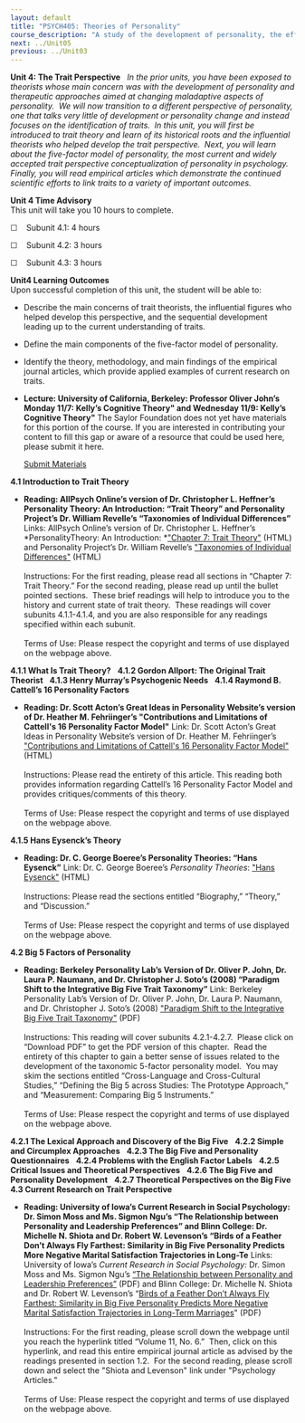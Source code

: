 ```yaml
---
layout: default
title: "PSYCH405: Theories of Personality"
course_description: "A study of the development of personality, the effects of personality on important outcomes, and attempts to make beneficial changes to maladaptive personality characteristics."
next: ../Unit05
previous: ../Unit03
---
```

**Unit 4: The Trait Perspective** <span id="4"></span> 
*In the prior units, you have been exposed to theorists whose main
concern was with the development of personality and therapeutic
approaches aimed at changing maladaptive aspects of personality.  We
will now transition to a different perspective of personality, one that
talks very little of development or personality change and instead
focuses on the identification of traits.  In this unit, you will first
be introduced to trait theory and learn of its historical roots and the
influential theorists who helped develop the trait perspective.  Next,
you will learn about the five-factor model of personality, the most
current and widely accepted trait perspective conceptualization of
personality in psychology.  Finally, you will read empirical articles
which demonstrate the continued scientific efforts to link traits to a
variety of important outcomes.*

**Unit 4 Time Advisory**  
This unit will take you 10 hours to complete.

☐    Subunit 4.1: 4 hours

☐    Subunit 4.2: 3 hours

☐    Subunit 4.3: 3 hours

**Unit4 Learning Outcomes**  
Upon successful completion of this unit, the student will be able to:

-   Describe the main concerns of trait theorists, the influential
    figures who helped develop this perspective, and the sequential
    development leading up to the current understanding of traits.
-   Define the main components of the five-factor model of personality.
-   Identify the theory, methodology, and main findings of the empirical
    journal articles, which provide applied examples of current research
    on traits.

-   **Lecture: University of California, Berkeley: Professor Oliver
    John’s Monday 11/7: Kelly’s Cognitive Theory" and Wednesday 11/9:
    Kelly’s Cognitive Theory"**
    The Saylor Foundation does not yet have materials for this portion
    of the course. If you are interested in contributing your content to
    fill this gap or aware of a resource that could be used here, please
    submit it here.

    [Submit Materials](http://www.saylor.org/contribute/)

**4.1 Introduction to Trait Theory** <span id="4.1"></span> 
-   **Reading: AllPsych Online’s version of Dr. Christopher L. Heffner’s
    Personality Theory: An Introduction: “Trait Theory” and Personality
    Project’s Dr. William Revelle’s “Taxonomies of Individual
    Differences”**
    Links: AllPsych Online’s version of Dr. Christopher L. Heffner’s
    *PersonalityTheory: An Introduction: *["Chapter 7: Trait
    Theory"](http://allpsych.com/personalitysynopsis/trait.html) (HTML)
    and Personality Project’s Dr. William Revelle’s ["Taxonomies of
    Individual
    Differences"](http://personality-project.org/readings-taxonomies.html) (HTML)  
        
     Instructions: For the first reading, please read all sections in
    “Chapter 7: Trait Theory.” For the second reading, please read up
    until the bullet pointed sections.  These brief readings will help
    to introduce you to the history and current state of trait theory. 
    These readings will cover subunits 4.1.1-4.1.4, and you are also
    responsible for any readings specified within each subunit.  
        
     Terms of Use: Please respect the copyright and terms of use
    displayed on the webpage above. 

**4.1.1 What Is Trait Theory?** <span id="4.1.1"></span> 
**4.1.2 Gordon Allport: The Original Trait Theorist** <span
id="4.1.2"></span> 
**4.1.3 Henry Murray’s Psychogenic Needs** <span id="4.1.3"></span> 
**4.1.4 Raymond B. Cattell’s 16 Personality Factors** <span
id="4.1.4"></span> 
-   **Reading: Dr. Scott Acton’s Great Ideas in Personality Website’s
    version of Dr. Heather M. Fehriinger’s "Contributions and
    Limitations of Cattell's 16 Personality Factor Model"**
    Link: Dr. Scott Acton’s Great Ideas in Personality Website’s version
    of Dr. Heather M. Fehriinger’s ["Contributions and Limitations of
    Cattell's 16 Personality Factor
    Model"](http://www.personalityresearch.org/papers/fehringer.html)
    (HTML)  
        
     Instructions: Please read the entirety of this article. This
    reading both provides information regarding Cattell’s 16 Personality
    Factor Model and provides critiques/comments of this theory.   
        
     Terms of Use: Please respect the copyright and terms of use
    displayed on the webpage above. 

**4.1.5 Hans Eysenck’s Theory** <span id="4.1.5"></span> 
-   **Reading: Dr. C. George Boeree’s Personality Theories: “Hans
    Eysenck”**
    Link: Dr. C. George Boeree’s *Personality Theories*: ["Hans
    Eysenck"](http://webspace.ship.edu/cgboer/eysenck.html) (HTML)  
        
     Instructions: Please read the sections entitled “Biography,”
    “Theory,” and “Discussion.”  
                  
     Terms of Use: Please respect the copyright and terms of use
    displayed on the webpage above. 

**4.2 Big 5 Factors of Personality** <span id="4.2"></span> 
-   **Reading: Berkeley Personality Lab’s Version of Dr. Oliver P. John,
    Dr. Laura P. Naumann, and Dr. Christopher J. Soto’s (2008) “Paradigm
    Shift to the Integrative Big Five Trait Taxonomy”**
    Link: Berkeley Personality Lab’s Version of Dr. Oliver P. John, Dr.
    Laura P. Naumann, and Dr. Christopher J. Soto’s (2008) ["Paradigm
    Shift to the Integrative Big Five Trait
    Taxonomy"](http://www.ocf.berkeley.edu/~johnlab/bigfive.htm) (PDF)  
                  
     Instructions: This reading will cover subunits 4.2.1-4.2.7.  Please
    click on “Download PDF” to get the PDF version of this chapter.
     Read the entirety of this chapter to gain a better sense of issues
    related to the development of the taxonomic 5-factor personality
    model.  You may skim the sections entitled “Cross-Language and
    Cross-Cultural Studies,” “Defining the Big 5 across Studies: The
    Prototype Approach,” and “Measurement: Comparing Big 5
    Instruments.”   
        
     Terms of Use: Please respect the copyright and terms of use
    displayed on the webpage above. 

**4.2.1 The Lexical Approach and Discovery of the Big Five** <span
id="4.2.1"></span> 
**4.2.2 Simple and Circumplex Approaches** <span id="4.2.2"></span> 
**4.2.3 The Big Five and Personality Questionnaires** <span
id="4.2.3"></span> 
**4.2.4 Problems with the English Factor Labels** <span
id="4.2.4"></span> 
**4.2.5 Critical Issues and Theoretical Perspectives** <span
id="4.2.5"></span> 
**4.2.6 The Big Five and Personality Development** <span
id="4.2.6"></span> 
**4.2.7 Theoretical Perspectives on the Big Five** <span
id="4.2.7"></span> 
**4.3 Current Research on Trait Perspective** <span id="4.3"></span> 
-   **Reading: University of Iowa’s Current Research in Social
    Psychology: Dr. Simon Moss and Ms. Sigmon Ngu’s “The Relationship
    between Personality and Leadership Preferences” and Blinn College:
    Dr. Michelle N. Shiota and Dr. Robert W. Levenson’s “Birds of a
    Feather Don’t Always Fly Farthest: Similarity in Big Five
    Personality Predicts More Negative Marital Satisfaction Trajectories
    in Long-Te**
    Links: University of Iowa’s *Current Research in Social Psychology:*
    Dr. Simon Moss and Ms. Sigmon Ngu’s [“The Relationship between
    Personality and Leadership
    Preferences”](http://www.uiowa.edu/~grpproc/crisp/prior.html) (PDF)
    and Blinn College: Dr. Michelle N. Shiota and Dr. Robert W.
    Levenson’s “[Birds of a Feather Don’t Always Fly Farthest:
    Similarity in Big Five Personality Predicts More Negative Marital
    Satisfaction Trajectories in Long-Term
    Marriages](http://www.blinn.edu/brazos/socialscience/psych.htm)"
    (PDF)  
        
     Instructions: For the first reading, please scroll down the webpage
    until you reach the hyperlink titled “Volume 11, No. 6.”  Then,
    click on this hyperlink, and read this entire empirical journal
    article as advised by the readings presented in section 1.2.  For
    the second reading, please scroll down and select the "Shiota and
    Levenson" link under "Psychology Articles."  
        
     Terms of Use: Please respect the copyright and terms of use
    displayed on the webpage above. 


